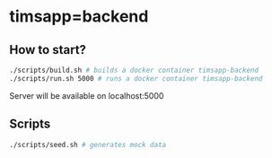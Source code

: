 # timsapp=backend

## How to start?

```bash
./scripts/build.sh # builds a docker container timsapp-backend
./scripts/run.sh 5000 # runs a docker container timsapp-backend
```

Server will be available on localhost:5000

## Scripts

```bash
./scripts/seed.sh # generates mock data
```
